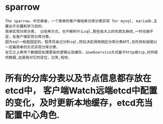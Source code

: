 # sparrow
    The sparrow，中文麻雀，一个简单的客户端哈希分库分表实现 for mysql, mariadb.主要出于乐趣和学习目的.
    简单实现分库分表， 以哈希方式，也不解析什么sql,那些高大上的东西太麻烦,一时也搞不定，在客户端实现分库分表，
    因为sql一般是固定的，程序员自己分析sql,然后决定调用相应分库分表API,总的目标就是以一定最简单的方式实现分库分表，
    在它之上再写个数据层处理更高的逻辑以及缓存，以webservice方式基于http或tcp,对外提供数据,这是我对它的定位，见笑,哈哈.
    
# 所有的分库分表以及节点信息都存放在etcd中， 客户端Watch远端etcd中配置的变化，及时更新本地缓存，etcd充当配置中心角色.
